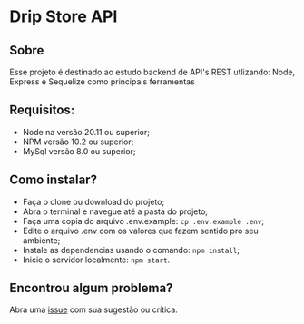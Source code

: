 # Drip Store API

## Sobre

Esse projeto é destinado ao estudo backend de API's REST utlizando: Node, Express e Sequelize como principais ferramentas

## Requisitos:

- Node na versão 20.11 ou superior;
- NPM versão 10.2 ou superior;
- MySql versão 8.0 ou superior;

## Como instalar?

- Faça o clone ou download do projeto;
- Abra o terminal e navegue até a pasta do projeto;
- Faça uma copia do arquivo .env.example: `cp .env.example .env`;
- Edite o arquivo .env com os valores que fazem sentido pro seu ambiente;
- Instale as dependencias usando o comando: `npm install`;
- Inicie o servidor localmente: `npm start`.


## Encontrou algum problema?

Abra uma [issue](https://github.com/DCFS5S/dripstore-api/issues) com sua sugestão ou crítica.